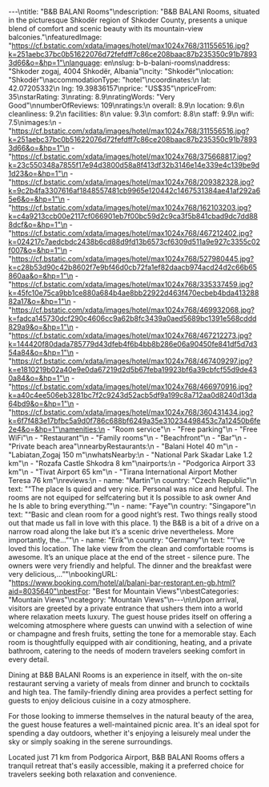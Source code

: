 ---\ntitle: "B&B BALANI Rooms"\ndescription: "B&B BALANI Rooms, situated in the picturesque Shkodër region of Shkoder County, presents a unique blend of comfort and scenic beauty with its mountain-view balconies."\nfeaturedImage: "https://cf.bstatic.com/xdata/images/hotel/max1024x768/311556516.jpg?k=251aebc37bc0b51622076d72fefdff7c86ce208baac87b235350c91b78933d66&o=&hp=1"\nlanguage: en\nslug: b-b-balani-rooms\naddress: "Shkoder zogaj, 4004 Shkodër, Albania"\ncity: "Shkodër"\nlocation: "Shkodër"\naccommodationType: "hotel"\ncoordinates:\n  lat: 42.07205332\n  lng: 19.39836157\nprice: "US$35"\npriceFrom: 35\nstarRating: 3\nrating: 8.9\nratingWords: "Very Good"\nnumberOfReviews: 109\nratings:\n  overall: 8.9\n  location: 9.6\n  cleanliness: 9.2\n  facilities: 8\n  value: 9.3\n  comfort: 8.8\n  staff: 9.9\n  wifi: 7.5\nimages:\n  - "https://cf.bstatic.com/xdata/images/hotel/max1024x768/311556516.jpg?k=251aebc37bc0b51622076d72fefdff7c86ce208baac87b235350c91b78933d66&o=&hp=1"\n  - "https://cf.bstatic.com/xdata/images/hotel/max1024x768/375668817.jpg?k=23c550348a7855f17e94d3800d58a8f413df32b3146e14e339e4c139be9d1d23&o=&hp=1"\n  - "https://cf.bstatic.com/xdata/images/hotel/max1024x768/209382328.jpg?k=9c2b4fa3307616af1848557481cb9965e120442c1467531384ae41af292a65e6&o=&hp=1"\n  - "https://cf.bstatic.com/xdata/images/hotel/max1024x768/162103203.jpg?k=c4a9213ccb00e2117cf066901eb7f00bc59d2c9ca3f5b841cbad9dc7dd888dcf&o=&hp=1"\n  - "https://cf.bstatic.com/xdata/images/hotel/max1024x768/467212402.jpg?k=024217c7aedcbdc2438b6cd88d9fd13b6573cf6309d511a9e927c3355c02f007&o=&hp=1"\n  - "https://cf.bstatic.com/xdata/images/hotel/max1024x768/527980445.jpg?k=c28b53d90c42b8602f7e9bf46d0cb72fa1ef82daacb974acd24d2c66b65860aa&o=&hp=1"\n  - "https://cf.bstatic.com/xdata/images/hotel/max1024x768/335337459.jpg?k=45fc10e75ca9bb1ce880a684b4ae8bb22922d463f470ecbeb4bda41328882a17&o=&hp=1"\n  - "https://cf.bstatic.com/xdata/images/hotel/max1024x768/469932068.jpg?k=fadca145730dcf290c4606cc9a62b8fc3439a0aed5689bc1391e568cddd829a9&o=&hp=1"\n  - "https://cf.bstatic.com/xdata/images/hotel/max1024x768/467212273.jpg?k=144420f80dada785779d43dfeb4f6b4bb8b286e06a90450fe841df5d7d354a84&o=&hp=1"\n  - "https://cf.bstatic.com/xdata/images/hotel/max1024x768/467409297.jpg?k=e1810219b02a40e9e0da67219d2d5b67feba19923bf6a39cbfcf55d9de430a84&o=&hp=1"\n  - "https://cf.bstatic.com/xdata/images/hotel/max1024x768/466970916.jpg?k=a40c4ee506eb3281bc7f2c9243d52acb5df9a199c8a712aa0d8240d13da64bd9&o=&hp=1"\n  - "https://cf.bstatic.com/xdata/images/hotel/max1024x768/360431434.jpg?k=6f7f483e17bfbc5a9d0f786c688bf6249a35e310234498453c7a12450b6fe2e4&o=&hp=1"\namenities:\n  - "Room service"\n  - "Free parking"\n  - "Free WiFi"\n  - "Restaurant"\n  - "Family rooms"\n  - "Beachfront"\n  - "Bar"\n  - "Private beach area"\nnearbyRestaurants:\n  - "Balani Hotel 40 m"\n  - "Labiatan,Zogaj 150 m"\nwhatsNearby:\n  - "National Park Skadar Lake 1.2 km"\n  - "Rozafa Castle Shkodra 8 km"\nairports:\n  - "Podgorica Airport 33 km"\n  - "Tivat Airport 65 km"\n  - "Tirana International Airport Mother Teresa 76 km"\nreviews:\n  - name: "Martin"\n    country: "Czech Republic"\n    text: "“The place Is quied and very nice. Personal was nice and helpful. The rooms are not equiped for selfcatering but it Is possible to ask owner And he Is able to bring everything.”"\n  - name: "Faye"\n    country: "Singapore"\n    text: "“Basic and clean room for a good night’s rest. Two things really stood out that made us fall in love with this place. 1) the B&B is a bit of a drive on a narrow road along the lake but it’s a scenic drive nevertheless. More importantly, the...”"\n  - name: "Erik"\n    country: "Germany"\n    text: "“I’ve loved this location. The lake view from the clean and comfortable rooms is awesome. It’s an unique place at the end of the street - silence pure.
The owners were very friendly and helpful.
The dinner and the breakfast were very delicious,...”"\nbookingURL: "https://www.booking.com/hotel/al/balani-bar-restorant.en-gb.html?aid=8035640"\nbestFor: "Best for Mountain Views"\nbestCategories: "Mountain Views"\ncategory: "Mountain Views"\n---\n\nUpon arrival, visitors are greeted by a private entrance that ushers them into a world where relaxation meets luxury. The guest house prides itself on offering a welcoming atmosphere where guests can unwind with a selection of wine or champagne and fresh fruits, setting the tone for a memorable stay. Each room is thoughtfully equipped with air conditioning, heating, and a private bathroom, catering to the needs of modern travelers seeking comfort in every detail.

Dining at B&B BALANI Rooms is an experience in itself, with the on-site restaurant serving a variety of meals from dinner and brunch to cocktails and high tea. The family-friendly dining area provides a perfect setting for guests to enjoy delicious cuisine in a cozy atmosphere.

For those looking to immerse themselves in the natural beauty of the area, the guest house features a well-maintained picnic area. It's an ideal spot for spending a day outdoors, whether it's enjoying a leisurely meal under the sky or simply soaking in the serene surroundings.

Located just 71 km from Podgorica Airport, B&B BALANI Rooms offers a tranquil retreat that's easily accessible, making it a preferred choice for travelers seeking both relaxation and convenience.